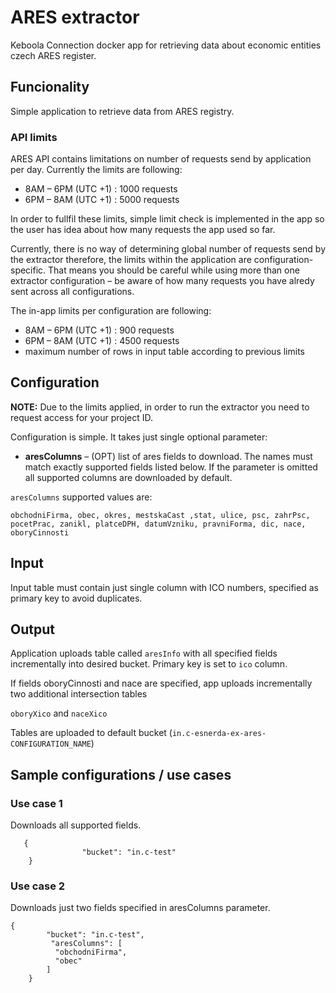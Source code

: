 # ARES extractor

Keboola Connection docker app for retrieving data
about economic entities czech ARES register.

## Funcionality

Simple application to retrieve data from ARES registry. 

### API limits

ARES API contains limitations on number of requests send by
application per day. Currently the limits are following:

- 8AM – 6PM (UTC +1) : 1000 requests 
- 6PM – 8AM (UTC +1) : 5000 requests 

In order to fullfil these limits, simple limit check is
implemented in the app so the user has idea about how many requests
the app used so far.

Currently, there is no way of determining global number of requests send by the extractor therefore, the limits within the application are configuration-specific. That means you should be careful while using more than one extractor configuration – be aware of how many requests you have alredy sent across all configurations.

The in-app limits per configuration are following:

- 8AM – 6PM (UTC +1) : 900 requests 
- 6PM – 8AM (UTC +1) : 4500 requests 
- maximum number of rows in input table according to previous limits 

## Configuration
**NOTE:** Due to the limits applied, in order to run the extractor you need to request access for your project ID.

Configuration is simple. It takes just single optional parameter:

- **aresColumns** –
	(OPT) list of ares fields to download. The names must match exactly
	supported fields listed below. If the parameter is omitted all
	supported columns are downloaded by default. 

`aresColumns` supported values are:       

    obchodniFirma, obec, okres, mestskaCast ,stat, ulice, psc, zahrPsc, pocetPrac, zanikl, platceDPH, datumVzniku, pravniForma, dic, nace, oboryCinnosti

## Input

Input table must contain just single column with ICO numbers, specified as primary key to avoid duplicates.

## Output

Application uploads table called `aresInfo` with all specified fields incrementally into desired bucket. Primary key is set to `ico` column.

If fields oboryCinnosti and nace are specified, app uploads incrementally two additional intersection tables

`oboryXico` and `naceXico`

Tables are uploaded to default bucket (`in.c-esnerda-ex-ares-CONFIGURATION_NAME`)

## Sample configurations / use cases

### Use case 1

Downloads all supported fields.

       {
                    "bucket": "in.c-test"
        }

### Use case 2

Downloads just two fields
specified in aresColumns parameter.

    {
            "bucket": "in.c-test",
             "aresColumns": [
              "obchodniFirma",
              "obec"
            ]
        }
